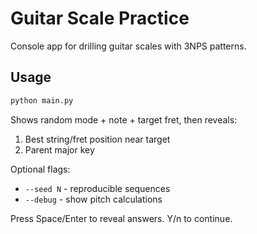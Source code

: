 # Guitar Scale Practice

Console app for drilling guitar scales with 3NPS patterns.

## Usage

```bash
python main.py
```

Shows random mode + note + target fret, then reveals:
1. Best string/fret position near target
2. Parent major key

Optional flags:
- `--seed N` - reproducible sequences  
- `--debug` - show pitch calculations

Press Space/Enter to reveal answers. Y/n to continue.